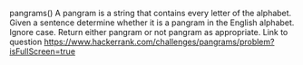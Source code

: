 pangrams()
A pangram is a string that contains every letter of the alphabet. Given a sentence determine whether it is a pangram in the English alphabet. Ignore case. Return either pangram or not pangram as appropriate.
Link to question https://www.hackerrank.com/challenges/pangrams/problem?isFullScreen=true